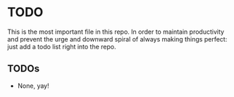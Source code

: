 # TODO

This is the most important file in this repo. In order to maintain productivity
and prevent the urge and downward spiral of always making things perfect: just
add a todo list right into the repo.

## TODOs

- None, yay!

